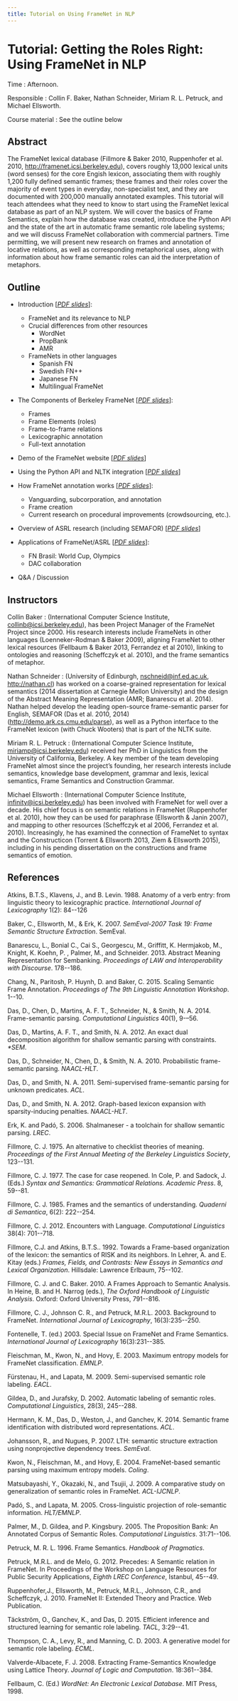 ```yaml
---
title: Tutorial on Using FrameNet in NLP
---
```


# Tutorial: Getting the Roles Right: Using FrameNet in NLP

Time
: Afternoon.

Responsible
: Collin F. Baker, Nathan Schneider, Miriam R. L. Petruck, and Michael Ellsworth.

Course material
: See the outline below

## Abstract

The FrameNet lexical database (Fillmore & Baker 2010, Ruppenhofer et al. 2010, <http://framenet.icsi.berkeley.edu>), covers roughly 13,000 lexical units (word senses) for the core Engish lexicon, associating them with roughly 1,200 fully defined semantic frames; these frames and their roles cover the majority of event types in everyday, non-specialist text, and they are documented with 200,000 manually annotated examples. This tutorial will teach attendees what they need to know to start using the FrameNet lexical database as part of an NLP system. We will cover the basics of Frame Semantics, explain how the database was created, introduce the Python API and the state of the art in automatic frame semantic role labeling systems; and we will discuss FrameNet collaboration with commercial partners. Time permitting, we will present new research on frames and annotation of locative relations, as well as corresponding metaphorical uses, along with information about how frame semantic roles can aid the interpretation of metaphors.

## Outline

- Introduction [[*PDF slides*](tutorial-framenet-data/TutorialIntroCFBRev.pdf)]:

  * FrameNet and its relevance to NLP
  * Crucial differences from other resources
      * WordNet
      * PropBank
      * AMR
  * FrameNets in other languages
      * Spanish FN
      * Swedish FN++
      * Japanese FN
      * Multilingual FrameNet

- The Components of Berkeley FrameNet [[*PDF slides*](tutorial-framenet-data/FNComponentsMRLP.pdf)]:

  * Frames
  * Frame Elements (roles)
  * Frame-to-frame relations
  * Lexicographic annotation
  * Full-text annotation

- Demo of the FrameNet website [[*PDF slides*](tutorial-framenet-data/FNWebsiteDemoNAACL2015.pdf)]

- Using the Python API and NLTK integration [[*PDF slides*](tutorial-framenet-data/FrameNetAPI.pdf)]

- How FrameNet annotation works [[*PDF slides*](tutorial-framenet-data/FNDataCreationNAACL2015.pdf)]:

  * Vanguarding, subcorporation, and annotation
  * Frame creation
  * Current research on procedural improvements (crowdsourcing, etc.).

- Overview of ASRL research (including SEMAFOR) [[*PDF slides*](tutorial-framenet-data/SEMAFORslides.pdf)]

- Applications of FrameNet/ASRL [[*PDF slides*](tutorial-framenet-data/FNAppsFull.pdf)]:

  * FN Brasil: World Cup, Olympics
  * DAC collaboration

- Q&A / Discussion

## Instructors

Collin Baker
: (International Computer Science Institute, <collinb@icsi.berkeley.edu>), has been Project Manager of the FrameNet Project since 2000. His research interests include FrameNets in other languages (Loenneker-Rodman & Baker 2009), aligning FrameNet to other lexical resources (Fellbaum & Baker 2013, Ferrandez et al 2010), linking to ontologies and reasoning (Scheffczyk et al. 2010), and the frame semantics of metaphor.

Nathan Schneider
: (University of Edinburgh, <nschneid@inf.ed.ac.uk>, <http://nathan.cl>) has worked on a coarse-grained representation for lexical semantics (2014 dissertation at Carnegie Mellon University) and the design of the Abstract Meaning Representation (AMR; Banarescu et al. 2014). Nathan helped develop the leading open-source frame-semantic parser for English, SEMAFOR (Das et al. 2010, 2014) (<http://demo.ark.cs.cmu.edu/parse>), as well as a Python interface to the FrameNet lexicon (with Chuck Wooters) that is part of the NLTK suite.

Miriam R. L. Petruck
: (International Computer Science Institute, <miriamp@icsi.berkeley.edu>) received her PhD in Linguistics from the University of California, Berkeley. A key member of the team developing FrameNet almost since the project’s founding, her research interests include semantics, knowledge base development, grammar and lexis, lexical semantics, Frame Semantics and Construction Grammar.

Michael Ellsworth
: (International Computer Science Institute, <infinity@icsi.berkeley.edu>) has been involved with FrameNet for well over a decade. His chief focus is on semantic relations in FrameNet (Ruppenhofer et al. 2010), how they can be used for paraphrase (Ellsworth & Janin 2007), and mapping to other resources (Scheffczyk et al 2006, Ferrandez et al. 2010). Increasingly, he has examined the connection of FrameNet to syntax and the Constructicon (Torrent & Ellsworth 2013, Ziem & Ellsworth 2015), including in his pending dissertation on the constructions and frame semantics of emotion.

## References

Atkins,  B.T.S., Klavens,  J., and B. Levin. 1988. Anatomy of a verb entry: from linguistic theory to lexicographic practice. *International Journal of Lexicography* 1(2): 84--126

Baker, C., Ellsworth, M., & Erk, K. 2007. *SemEval-2007 Task 19: Frame Semantic Structure Extraction*. SemEval.

Banarescu, L., Bonial  C., Cai S., Georgescu,  M.,  Griffitt, K. Hermjakob,  M., Knight,  K. Koehn,  P. , Palmer, M., and Schneider. 2013. Abstract Meaning Representation for Sembanking. *Proceedings of LAW and Interoperability with Discourse*. 178--186.

Chang, N., Paritosh, P.  Huynh, D. and Baker, C. 2015. Scaling Semantic Frame Annotation. *Proceedings of The 9th Linguistic Annotation Workshop*. 1--10.

Das, D., Chen, D., Martins, A. F. T., Schneider, N., & Smith, N. A. 2014. Frame-semantic parsing. *Computational Linguistics* 40(1), 9-–56.

Das, D., Martins, A. F. T., and Smith, N. A. 2012. An exact dual decomposition algorithm for shallow semantic parsing with constraints. *\*SEM*.

Das, D., Schneider, N., Chen, D., & Smith, N. A. 2010. Probabilistic frame-semantic parsing. *NAACL-HLT*.

Das, D., and Smith, N. A. 2011. Semi-supervised frame-semantic parsing for unknown predicates. *ACL*.

Das, D., and  Smith, N. A. 2012. Graph-based lexicon expansion with sparsity-inducing penalties. *NAACL-HLT*.

Erk, K. and Padó, S. 2006. Shalmaneser - a toolchain for shallow semantic parsing. *LREC*.

Fillmore, C.  J. 1975. An  alternative  to  checklist theories of meaning. *Proceedings of  the    First Annual Meeting of the Berkeley Linguistics Society*, 123--131.

Fillmore, C. J.  1977. The case for case reopened. In Cole, P. and Sadock, J. (Eds.) *Syntax and Semantics: Grammatical Relations. Academic Press*. 8, 59--81.

Fillmore,    C. J.  1985. Frames and the semantics of understanding. *Quaderni di Semantica*, 6(2): 222--254.

Fillmore, C. J. 2012. Encounters with Language. *Computational  Linguistics*  38(4): 701--718.

Fillmore, C.J.  and  Atkins, B.T.S.. 1992. Towards a Frame-based organization of the lexicon: the semantics of RISK and its neighbors. In Lehrer, A. and E. Kitay (eds.) *Frames, Fields, and Contrasts: New Essays in Semantics and  Lexical Organization*. Hillsdale: Lawrence Erlbaum, 75--102.

Fillmore, C.  J. and  C. Baker. 2010.  A Frames Approach to Semantic Analysis. In Heine, B. and H. Narrog  (eds.), *The Oxford  Handbook of Linguistic Analysis*. Oxford: Oxford University Press, 791--816.

Fillmore, C. J., Johnson C. R., and Petruck,  M.R.L. 2003. Background to FrameNet. *International Journal of Lexicography*, 16(3):235--250.

Fontenelle, T. (ed.)  2003.  Special Issue on FrameNet and Frame Semantics. *International Journal of Lexicography* 16(3):231--385.

Fleischman, M., Kwon, N., and Hovy, E. 2003. Maximum entropy models for FrameNet classification. *EMNLP*.

Fürstenau, H., and Lapata, M. 2009. Semi-supervised semantic role labeling. *EACL*.

Gildea, D., and Jurafsky, D. 2002. Automatic labeling of semantic roles. *Computational Linguistics*, 28(3), 245--288.

Hermann, K. M., Das, D., Weston, J., and Ganchev, K. 2014. Semantic frame identification with distributed word representations. *ACL*.

Johansson, R., and Nugues, P. 2007. LTH: semantic structure extraction using nonprojective  dependency trees. *SemEval*.

Kwon, N., Fleischman, M., and Hovy, E. 2004. FrameNet-based semantic parsing using maximum entropy models. *Coling*.

Matsubayashi, Y., Okazaki, N., and Tsujii, J. 2009. A comparative study on generalization of semantic roles in FrameNet. *ACL-IJCNLP*.

Padó, S., and  Lapata, M. 2005. Cross-linguistic projection of role-semantic information. *HLT/EMNLP*.

Palmer, M., D. Gildea, and P. Kingsbury. 2005. The Proposition Bank: An Annotated Corpus of Semantic Roles. *Computational Linguistics*. 31:71--106.

Petruck,  M. R. L.  1996. Frame Semantics. *Handbook of Pragmatics*.

Petruck, M.R.L. and de Melo, G. 2012. Precedes: A Semantic relation in FrameNet. In Proceedings of the Workshop on Language Resources for Public Security Applications,  *Eighth   LREC Conference*, Istanbul,  45--49.

Ruppenhofer,J., Ellsworth, M., Petruck, M.R.L., Johnson, C.R., and Scheffczyk, J. 2010. FrameNet II: Extended  Theory and Practice. Web Publication.

Täckström, O., Ganchev, K., and Das, D. 2015. Efficient inference and structured learning for semantic role labeling. *TACL*, 3:29--41.

Thompson, C. A., Levy, R., and  Manning, C. D. 2003. A generative model for semantic role labeling. *ECML*.

Valverde-Albacete, F. J. 2008. Extracting Frame-Semantics Knowledge using Lattice Theory. *Journal of Logic and Computation*. 18:361--384.

Fellbaum, C. (Ed.) *WordNet: An Electronic Lexical Database*. MIT Press, 1998.
